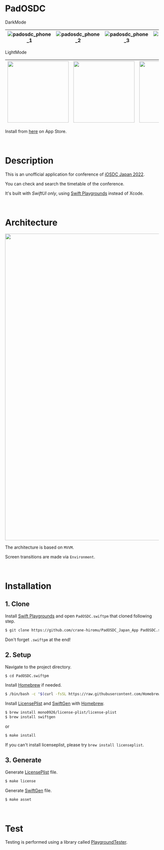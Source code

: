 # PadOSDC

DarkMode

|![padosdc_phone_1](https://user-images.githubusercontent.com/24838521/184555545-160d93de-aaf5-4cdc-ae51-02071a0cba8a.png)|![padosdc_phone_2](https://user-images.githubusercontent.com/24838521/184555547-75fa3a84-b040-4aa2-bee3-2155caa5d1ff.png)|![padosdc_phone_3](https://user-images.githubusercontent.com/24838521/184555548-bd6a0121-522f-4747-9157-5acf1b9f418a.png)|![padosdc_phone_4](https://user-images.githubusercontent.com/24838521/184555549-af3c82b4-9de1-46f1-9174-7cc5274173c2.png)|![padosdc_phone_7](https://user-images.githubusercontent.com/24838521/184555557-bafa23ec-fdeb-42d9-96ac-0d6fcbf94ede.png)|
|:---:|:---:|:---:|:---:|:---:|


LightMode

| <img src="https://user-images.githubusercontent.com/24838521/189039060-c4ea3440-ff94-4084-a564-0042af533ad1.png" width=200> | <img src="https://user-images.githubusercontent.com/24838521/189039106-35d0b9ba-b776-4e8d-8523-fc365214abff.png" width=200> | <img src="https://user-images.githubusercontent.com/24838521/189039112-375db71b-2275-4cce-83b9-5b295ba93740.png" width=200> | <img src="https://user-images.githubusercontent.com/24838521/189039119-16cf9615-8605-4840-83b5-6ff80eeb8c4d.png" width=200> | <img src="https://user-images.githubusercontent.com/24838521/189039351-77be0e1d-94de-47a6-a836-573fefb1e233.png" width=200> |
|:---:|:---:|:---:|:---:|:---:|


Install from [here](https://apps.apple.com/us/app/padosdc/id1637969392) on App Store.


<br>

# Description

This is an unofficial application for conference of [iOSDC Japan 2022](https://iosdc.jp/2022/).

You can check and search the timetable of the conference.

It's built with *SwiftUI only*, using [Swift Playgrounds](https://www.apple.com/jp/swift/playgrounds/) instead of Xcode.

<br>

# Architecture

<img src="https://user-images.githubusercontent.com/24838521/184556411-be2fe12a-f9d1-4698-8984-cbf001d4539c.png" width=1000>

The architecture is based on `MVVM`.

Screen transitions are made via `Environment`.

<br>

# Installation

## 1. Clone

Install [Swift Playgrounds](https://www.apple.com/jp/swift/playgrounds/) and open `PadOSDC.swiftpm` that cloned following step.

```bash
$ git clone https://github.com/crane-hiromu/PadOSDC_Japan_App PadOSDC.swiftpm
```

Don't forget `.swiftpm` at the end!

## 2. Setup

Navigate to the project directory.

```bash
$ cd PadOSDC.swiftpm
```


Install [Homebrew](https://brew.sh/) if needed.

```bash
$ /bin/bash -c "$(curl -fsSL https://raw.githubusercontent.com/Homebrew/install/HEAD/install.sh)"
```

Install [LicensePlist](https://github.com/mono0926/LicensePlist) and [SwiftGen](https://github.com/SwiftGen/SwiftGen) with [Homebrew](https://brew.sh/).

```bash
$ brew install mono0926/license-plist/license-plist
$ brew install swiftgen
```

or 

```bash
$ make install
```

If you can't install licenseplist, please try `brew install licenseplist`.

## 3. Generate

Generate [LicensePlist](https://github.com/mono0926/LicensePlist) file.

```bash
$ make license
```

Generate [SwiftGen](https://github.com/SwiftGen/SwiftGen) file.

```bash
$ make asset
```



<br>

# Test

Testing is performed using a library called [PlaygroundTester](https://github.com/Losiowaty/PlaygroundTester).

